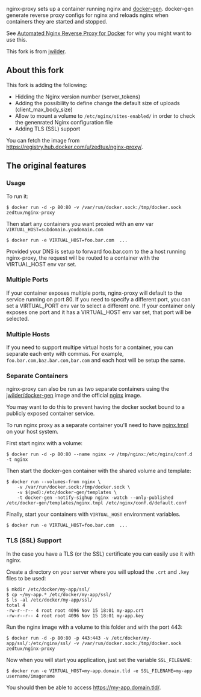 nginx-proxy sets up a container running nginx and [docker-gen](https://github.com/jwilder/docker-gen).  docker-gen generate reverse proxy configs for nginx and reloads nginx when containers they are started and stopped.

See [Automated Nginx Reverse Proxy for Docker](http://jasonwilder.com/blog/2014/03/25/automated-nginx-reverse-proxy-for-docker/) for why you might want to use this.

This fork is from [jwilder](https://github.com/jwilder).

## About this fork

This fork is adding the following:

 - Hidding the Nginx version number (server_tokens)
 - Adding the possibility to define change the default size of uploads (client\_max\_body\_size)
 - Allow to mount a volume to `/etc/nginx/sites-enabled/` in order to check the genenrated Nginx configuration file
 - Adding TLS (SSL) support

You can fetch the image from https://registry.hub.docker.com/u/zedtux/nginx-proxy/.

## The original features

### Usage

To run it:

    $ docker run -d -p 80:80 -v /var/run/docker.sock:/tmp/docker.sock zedtux/nginx-proxy

Then start any containers you want proxied with an env var `VIRTUAL_HOST=subdomain.youdomain.com`

    $ docker run -e VIRTUAL_HOST=foo.bar.com  ...

Provided your DNS is setup to forward foo.bar.com to the a host running nginx-proxy, the request will be routed to a container with the VIRTUAL_HOST env var set.

### Multiple Ports

If your container exposes multiple ports, nginx-proxy will default to the service running on port 80.  If you need to specify a different port, you can set a VIRTUAL_PORT env var to select a different one.  If your container only exposes one port and it has a VIRTUAL_HOST env var set, that port will be selected.

### Multiple Hosts

If you need to support multipe virtual hosts for a container, you can separate each enty with commas.  For example, `foo.bar.com,baz.bar.com,bar.com` and each host will be setup the same.

### Separate Containers

nginx-proxy can also be run as two separate containers using the [jwilder/docker-gen](https://index.docker.io/u/jwilder/docker-gen/)
image and the official [nginx](https://registry.hub.docker.com/_/nginx/) image.

You may want to do this to prevent having the docker socket bound to a publicly exposed container service.

To run nginx proxy as a separate container you'll need to have [nginx.tmpl](https://github.com/jwilder/nginx-proxy/blob/master/nginx.tmpl) on your host system.

First start nginx with a volume:


    $ docker run -d -p 80:80 --name nginx -v /tmp/nginx:/etc/nginx/conf.d -t nginx

Then start the docker-gen container with the shared volume and template:

```
$ docker run --volumes-from nginx \
    -v /var/run/docker.sock:/tmp/docker.sock \
    -v $(pwd):/etc/docker-gen/templates \
    -t docker-gen -notify-sighup nginx -watch --only-published /etc/docker-gen/templates/nginx.tmpl /etc/nginx/conf.d/default.conf
```

Finally, start your containers with `VIRTUAL_HOST` environment variables.

    $ docker run -e VIRTUAL_HOST=foo.bar.com  ...


### TLS (SSL) Support

In the case you have a TLS (or the SSL) certificate you can easily use it with nginx.

Create a directory on your server where you will upload the `.crt` and `.key` files to be used:

    $ mkdir /etc/docker/my-app/ssl/
    $ cp ~/my-app.* /etc/docker/my-app/ssl/
    $ ls -al /etc/docker/my-app/ssl/
    total 4
    -rw-r--r-- 4 root root 4096 Nov 15 18:01 my-app.crt
    -rw-r--r-- 4 root root 4096 Nov 15 18:01 my-app.key

Run the nginx image with a volume to this folder and with the port 443:

    $ docker run -d -p 80:80 -p 443:443 -v /etc/docker/my-app/ssl/:/etc/nginx/ssl/ -v /var/run/docker.sock:/tmp/docker.sock zedtux/nginx-proxy

Now when you will start you application, just set the variable `SSL_FILENAME`:

    $ docker run -e VIRTUAL_HOST=my-app.domain.tld -e SSL_FILENAME=my-app username/imagename

You should then be able to access https://my-app.domain.tld/.
